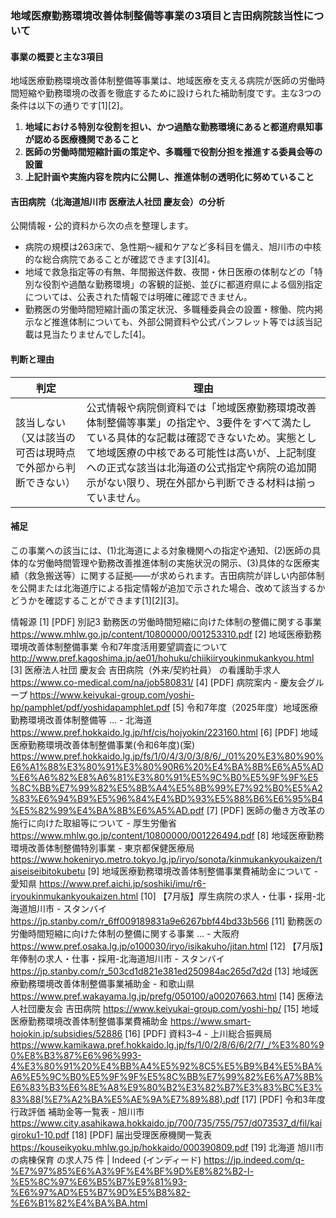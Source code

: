 ### 地域医療勤務環境改善体制整備等事業の3項目と吉田病院該当性について

#### 事業の概要と主な3項目

地域医療勤務環境改善体制整備等事業は、地域医療を支える病院が医師の労働時間短縮や勤務環境の改善を徹底するために設けられた補助制度です。主な3つの条件は以下の通りです[1][2]。

1. **地域における特別な役割を担い、かつ過酷な勤務環境にあると都道府県知事が認める医療機関であること**
2. **医師の労働時間短縮計画の策定や、多職種で役割分担を推進する委員会等の設置**
3. **上記計画や実施内容を院内に公開し、推進体制の透明化に努めていること**

#### 吉田病院（北海道旭川市 医療法人社団 慶友会）の分析

公開情報・公的資料から次の点を整理します。

- 病院の規模は263床で、急性期～緩和ケアなど多科目を備え、旭川市の中核的な総合病院であることが確認できます[3][4]。
- 地域で救急指定等の有無、年間搬送件数、夜間・休日医療の体制などの「特別な役割や過酷な勤務環境」の客観的証拠、並びに都道府県による個別指定については、公表された情報では明確に確認できません。
- 勤務医の労働時間短縮計画の策定状況、多職種委員会の設置・稼働、院内掲示など推進体制についても、外部公開資料や公式パンフレット等では該当記載は見当たりませんでした[4]。

#### 判断と理由

| 判定     | 理由                                                                                             |
| -------- | ------------------------------------------------------------------------------------------------ |
| 該当しない（又は該当の可否は現時点で外部から判断できない） | 公式情報や病院側資料では「地域医療勤務環境改善体制整備等事業」の指定や、3要件をすべて満たしている具体的な記載は確認できないため。実態として地域医療の中核である可能性は高いが、上記制度への正式な該当は北海道の公式指定や病院の追加開示がない限り、現在外部から判断できる材料は揃っていません。|

#### 補足

この事業への該当には、(1)北海道による対象機関への指定や通知、(2)医師の具体的な労働時間管理や勤務改善推進体制の実施状況の開示、(3)具体的な医療実績（救急搬送等）に関する証拠――が求められます。吉田病院が詳しい内部体制を公開または北海道庁による指定情報が追加で示された場合、改めて該当するかどうかを確認することができます[1][2][3]。

情報源
[1] [PDF] 別記3 勤務医の労働時間短縮に向けた体制の整備に関する事業 https://www.mhlw.go.jp/content/10800000/001253310.pdf
[2] 地域医療勤務環境改善体制整備事業 令和7年度活用要望調査について http://www.pref.kagoshima.jp/ae01/hohuku/chiikiiryoukinmukankyou.html
[3] 医療法人社団 慶友会 吉田病院（外来/契約社員） の看護助手求人 https://www.co-medical.com/na/job580831/
[4] [PDF] 病院案内 - 慶友会グループ https://www.keiyukai-group.com/yoshi-hp/pamphlet/pdf/yoshidapamphlet.pdf
[5] 令和7年度（2025年度）地域医療勤務環境改善体制整備等 ... - 北海道 https://www.pref.hokkaido.lg.jp/hf/cis/hojyokin/223160.html
[6] [PDF] 地域医療勤務環境改善体制整備事業(令和6年度)(案) https://www.pref.hokkaido.lg.jp/fs/1/0/4/3/0/3/8/6/_/01%20%E3%80%90%E6%A1%88%E3%80%91%E3%80%90R6%20%E4%BA%8B%E6%A5%AD%E6%A6%82%E8%A6%81%E3%80%91%E5%9C%B0%E5%9F%9F%E5%8C%BB%E7%99%82%E5%8B%A4%E5%8B%99%E7%92%B0%E5%A2%83%E6%94%B9%E5%96%84%E4%BD%93%E5%88%B6%E6%95%B4%E5%82%99%E4%BA%8B%E6%A5%AD.pdf
[7] [PDF] 医師の働き方改革の施行に向けた取組等について - 厚生労働省 https://www.mhlw.go.jp/content/10800000/001226494.pdf
[8] 地域医療勤務環境改善体制整備特別事業 - 東京都保健医療局 https://www.hokeniryo.metro.tokyo.lg.jp/iryo/sonota/kinmukankyoukaizen/taiseiseibitokubetu
[9] 地域医療勤務環境改善体制整備事業費補助金について - 愛知県 https://www.pref.aichi.jp/soshiki/imu/r6-iryoukinmukankyoukaizen.html
[10] 【7月版】厚生病院の求人・仕事・採用-北海道旭川市 - スタンバイ https://jp.stanby.com/r_6ff009189831a9e6267bbf44bd33b566
[11] 勤務医の労働時間短縮に向けた体制の整備に関する事業 ... - 大阪府 https://www.pref.osaka.lg.jp/o100030/iryo/isikakuho/jitan.html
[12] 【7月版】年俸制の求人・仕事・採用-北海道旭川市 - スタンバイ https://jp.stanby.com/r_503cd1d821e381ed250984ac265d7d2d
[13] 地域医療勤務環境改善体制整備事業補助金 - 和歌山県 https://www.pref.wakayama.lg.jp/prefg/050100/a00207663.html
[14] 医療法人社団慶友会 吉田病院 https://www.keiyukai-group.com/yoshi-hp/
[15] 地域医療勤務環境改善体制整備事業費補助金 https://www.smart-hojokin.jp/subsidies/52886
[16] [PDF] 資料3ｰ4 - 上川総合振興局 https://www.kamikawa.pref.hokkaido.lg.jp/fs/1/0/2/8/6/6/2/7/_/%E3%80%90%E8%B3%87%E6%96%993-4%E3%80%91%20%E4%BB%A4%E5%92%8C5%E5%B9%B4%E5%BA%A6%E5%9C%B0%E5%9F%9F%E5%8C%BB%E7%99%82%E6%A7%8B%E6%83%B3%E6%8E%A8%E9%80%B2%E3%82%B7%E3%83%BC%E3%83%88(%E7%A2%BA%E5%AE%9A%E7%89%88).pdf
[17] [PDF] 令和3年度行政評価 補助金等一覧表 - 旭川市 https://www.city.asahikawa.hokkaido.jp/700/735/755/757/d073537_d/fil/kaigiroku1-10.pdf
[18] [PDF] 届出受理医療機関一覧表 https://kouseikyoku.mhlw.go.jp/hokkaido/000390809.pdf
[19] 北海道 旭川市の病棟保育 の求人75 件 | Indeed (インディード) https://jp.indeed.com/q-%E7%97%85%E6%A3%9F%E4%BF%9D%E8%82%B2-l-%E5%8C%97%E6%B5%B7%E9%81%93-%E6%97%AD%E5%B7%9D%E5%B8%82-%E6%B1%82%E4%BA%BA.html
